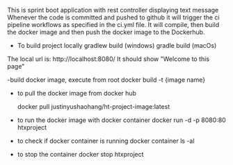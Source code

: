 This is sprint boot application with rest controller 
displaying text message
Whenever the code is committed and pushed to github
it will trigger the ci pipeline workflows as specified in
the ci.yml file.
It will compile, then build the docker image and then
push the docker image to the Dockerhub.

- To build project locally
  gradlew build (windows)
  gradle build (macOs)  
  
The local url is: http://localhost:8080/
It should show "Welcome to this page"


  
-build docker image, execute from root
docker build -t {image name}

- to pull the docker image from docker hub
  
  docker pull justinyushaohang/ht-project-image:latest

- to run the docker image with docker container
docker run -d -p 8080:80 htxproject
  
- to check if docker container is running
docker container ls -al
  
- to stop the container
docker stop htxproject
  
  
